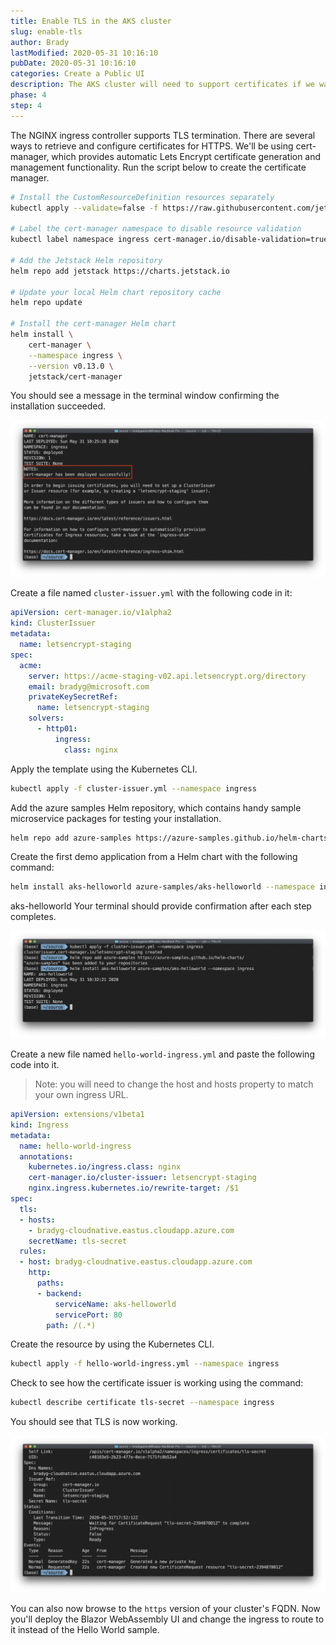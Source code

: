 ```yaml
---
title: Enable TLS in the AKS cluster
slug: enable-tls
author: Brady
lastModified: 2020-05-31 10:16:10
pubDate: 2020-05-31 10:16:10
categories: Create a Public UI
description: The AKS cluster will need to support certificates if we want to route HTTPS traffic to the ingress. It is also a requirement if we want to use gRPC within the cluster.
phase: 4
step: 4
---
```


The NGINX ingress controller supports TLS termination. There are several ways to retrieve and configure certificates for HTTPS. We'll be using cert-manager, which provides automatic Lets Encrypt certificate generation and management functionality. Run the script below to create the certificate manager.

```bash
# Install the CustomResourceDefinition resources separately
kubectl apply --validate=false -f https://raw.githubusercontent.com/jetstack/cert-manager/release-0.13/deploy/manifests/00-crds.yaml

# Label the cert-manager namespace to disable resource validation
kubectl label namespace ingress cert-manager.io/disable-validation=true

# Add the Jetstack Helm repository
helm repo add jetstack https://charts.jetstack.io

# Update your local Helm chart repository cache
helm repo update

# Install the cert-manager Helm chart
helm install \
    cert-manager \
    --namespace ingress \
    --version v0.13.0 \
    jetstack/cert-manager
```

You should see a message in the terminal window confirming the installation succeeded.

![Cert manager ready](media/certs-enabled.png)

Create a file named `cluster-issuer.yml` with the following code in it:

```yaml
apiVersion: cert-manager.io/v1alpha2
kind: ClusterIssuer
metadata:
  name: letsencrypt-staging
spec:
  acme:
    server: https://acme-staging-v02.api.letsencrypt.org/directory
    email: bradyg@microsoft.com
    privateKeySecretRef:
      name: letsencrypt-staging
    solvers:
      - http01:
          ingress:
            class: nginx
```

Apply the template using the Kubernetes CLI.

```bash
kubectl apply -f cluster-issuer.yml --namespace ingress
```

Add the azure samples Helm repository, which contains handy sample microservice packages for testing your installation.

```bash
helm repo add azure-samples https://azure-samples.github.io/helm-charts/
```

Create the first demo application from a Helm chart with the following command:

```bash
helm install aks-helloworld azure-samples/aks-helloworld --namespace ingress
```
aks-helloworld
Your terminal should provide confirmation after each step completes.

![Success](media/success.png)

Create a new file named `hello-world-ingress.yml` and paste the following code into it.

> Note: you will need to change the host and hosts property to match your own ingress URL.

```yaml
apiVersion: extensions/v1beta1
kind: Ingress
metadata:
  name: hello-world-ingress
  annotations:
    kubernetes.io/ingress.class: nginx
    cert-manager.io/cluster-issuer: letsencrypt-staging
    nginx.ingress.kubernetes.io/rewrite-target: /$1
spec:
  tls:
  - hosts:
    - bradyg-cloudnative.eastus.cloudapp.azure.com
    secretName: tls-secret
  rules:
  - host: bradyg-cloudnative.eastus.cloudapp.azure.com
    http:
      paths:
      - backend:
          serviceName: aks-helloworld
          servicePort: 80
        path: /(.*)
```

Create the resource by using the Kubernetes CLI.

```bash
kubectl apply -f hello-world-ingress.yml --namespace ingress
```

Check to see how the certificate issuer is working using the command:

```bash
kubectl describe certificate tls-secret --namespace ingress
```

You should see that TLS is now working.

![TLS working](media/tls-working.png)

You can also now browse to the `https` version of your cluster's FQDN. Now you'll deploy the Blazor WebAssembly UI and change the ingress to route to it instead of the Hello World sample.

